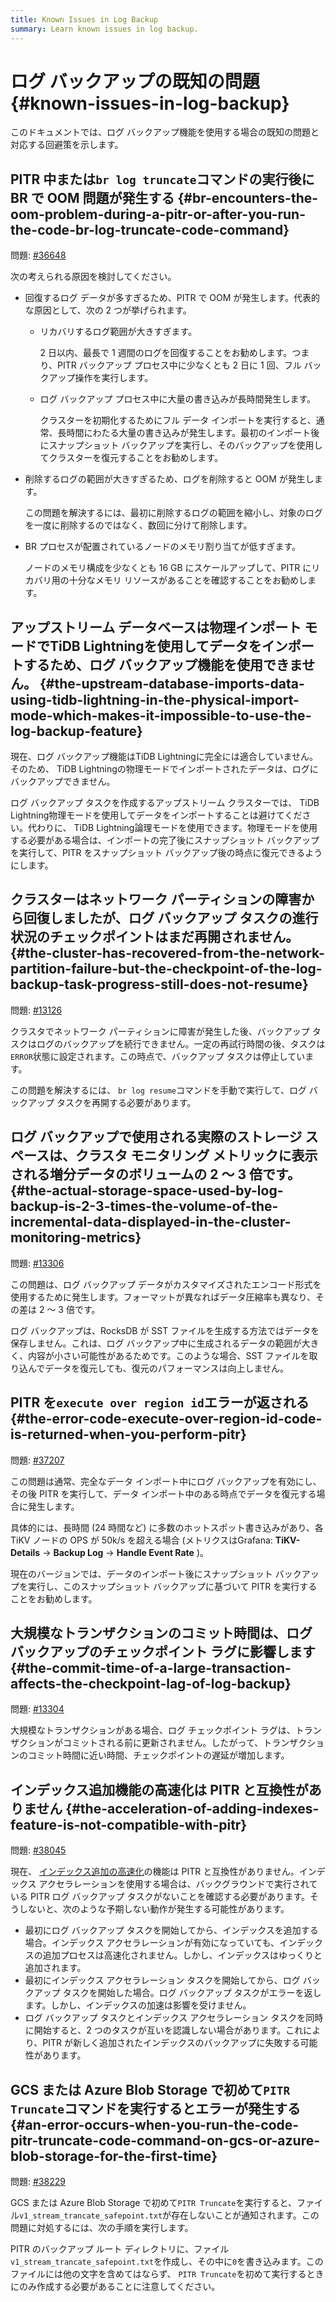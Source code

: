 ```yaml
---
title: Known Issues in Log Backup
summary: Learn known issues in log backup.
---
```


# ログ バックアップの既知の問題 {#known-issues-in-log-backup}

このドキュメントでは、ログ バックアップ機能を使用する場合の既知の問題と対応する回避策を示します。

## PITR 中または<code>br log truncate</code>コマンドの実行後に BR で OOM 問題が発生する {#br-encounters-the-oom-problem-during-a-pitr-or-after-you-run-the-code-br-log-truncate-code-command}

問題: [#36648](https://github.com/pingcap/tidb/issues/36648)

次の考えられる原因を検討してください。

-   回復するログ データが多すぎるため、PITR で OOM が発生します。代表的な原因として、次の 2 つが挙げられます。

    -   リカバリするログ範囲が大きすぎます。

        2 日以内、最長で 1 週間のログを回復することをお勧めします。つまり、PITR バックアップ プロセス中に少なくとも 2 日に 1 回、フル バックアップ操作を実行します。

    -   ログ バックアップ プロセス中に大量の書き込みが長時間発生します。

        クラスターを初期化するためにフル データ インポートを実行すると、通常、長時間にわたる大量の書き込みが発生します。最初のインポート後にスナップショット バックアップを実行し、そのバックアップを使用してクラスターを復元することをお勧めします。

-   削除するログの範囲が大きすぎるため、ログを削除すると OOM が発生します。

    この問題を解決するには、最初に削除するログの範囲を縮小し、対象のログを一度に削除するのではなく、数回に分けて削除します。

-   BR プロセスが配置されているノードのメモリ割り当てが低すぎます。

    ノードのメモリ構成を少なくとも 16 GB にスケールアップして、PITR にリカバリ用の十分なメモリ リソースがあることを確認することをお勧めします。

## アップストリーム データベースは物理インポート モードでTiDB Lightningを使用してデータをインポートするため、ログ バックアップ機能を使用できません。 {#the-upstream-database-imports-data-using-tidb-lightning-in-the-physical-import-mode-which-makes-it-impossible-to-use-the-log-backup-feature}

現在、ログ バックアップ機能はTiDB Lightningに完全には適合していません。そのため、 TiDB Lightningの物理モードでインポートされたデータは、ログにバックアップできません。

ログ バックアップ タスクを作成するアップストリーム クラスターでは、 TiDB Lightning物理モードを使用してデータをインポートすることは避けてください。代わりに、 TiDB Lightning論理モードを使用できます。物理モードを使用する必要がある場合は、インポートの完了後にスナップショット バックアップを実行して、PITR をスナップショット バックアップ後の時点に復元できるようにします。

## クラスターはネットワーク パーティションの障害から回復しましたが、ログ バックアップ タスクの進行状況のチェックポイントはまだ再開されません。 {#the-cluster-has-recovered-from-the-network-partition-failure-but-the-checkpoint-of-the-log-backup-task-progress-still-does-not-resume}

問題: [#13126](https://github.com/tikv/tikv/issues/13126)

クラスタでネットワーク パーティションに障害が発生した後、バックアップ タスクはログのバックアップを続行できません。一定の再試行時間の後、タスクは`ERROR`状態に設定されます。この時点で、バックアップ タスクは停止しています。

この問題を解決するには、 `br log resume`コマンドを手動で実行して、ログ バックアップ タスクを再開する必要があります。

## ログ バックアップで使用される実際のストレージ スペースは、クラスタ モニタリング メトリックに表示される増分データのボリュームの 2 ～ 3 倍です。 {#the-actual-storage-space-used-by-log-backup-is-2-3-times-the-volume-of-the-incremental-data-displayed-in-the-cluster-monitoring-metrics}

問題: [#13306](https://github.com/tikv/tikv/issues/13306)

この問題は、ログ バックアップ データがカスタマイズされたエンコード形式を使用するために発生します。フォーマットが異なればデータ圧縮率も異なり、その差は 2 ～ 3 倍です。

ログ バックアップは、RocksDB が SST ファイルを生成する方法ではデータを保存しません。これは、ログ バックアップ中に生成されるデータの範囲が大きく、内容が小さい可能性があるためです。このような場合、SST ファイルを取り込んでデータを復元しても、復元のパフォーマンスは向上しません。

## PITR を<code>execute over region id</code>エラーが返される {#the-error-code-execute-over-region-id-code-is-returned-when-you-perform-pitr}

問題: [#37207](https://github.com/pingcap/tidb/issues/37207)

この問題は通常、完全なデータ インポート中にログ バックアップを有効にし、その後 PITR を実行して、データ インポート中のある時点でデータを復元する場合に発生します。

具体的には、長時間 (24 時間など) に多数のホットスポット書き込みがあり、各 TiKV ノードの OPS が 50k/s を超える場合 (メトリクスはGrafana: **TiKV-Details** -&gt; <strong>Backup Log</strong> -&gt; <strong>Handle Event Rate</strong> )。

現在のバージョンでは、データのインポート後にスナップショット バックアップを実行し、このスナップショット バックアップに基づいて PITR を実行することをお勧めします。

## 大規模なトランザクションのコミット時間は、ログ バックアップのチェックポイント ラグに影響します {#the-commit-time-of-a-large-transaction-affects-the-checkpoint-lag-of-log-backup}

問題: [#13304](https://github.com/tikv/tikv/issues/13304)

大規模なトランザクションがある場合、ログ チェックポイント ラグは、トランザクションがコミットされる前に更新されません。したがって、トランザクションのコミット時間に近い時間、チェックポイントの遅延が増加します。

## インデックス追加機能の高速化は PITR と互換性がありません {#the-acceleration-of-adding-indexes-feature-is-not-compatible-with-pitr}

問題: [#38045](https://github.com/pingcap/tidb/issues/38045)

現在、 [インデックス追加の高速化](/system-variables.md#tidb_ddl_enable_fast_reorg-new-in-v630)の機能は PITR と互換性がありません。インデックス アクセラレーションを使用する場合は、バックグラウンドで実行されている PITR ログ バックアップ タスクがないことを確認する必要があります。そうしないと、次のような予期しない動作が発生する可能性があります。

-   最初にログ バックアップ タスクを開始してから、インデックスを追加する場合。インデックス アクセラレーションが有効になっていても、インデックスの追加プロセスは高速化されません。しかし、インデックスはゆっくりと追加されます。
-   最初にインデックス アクセラレーション タスクを開始してから、ログ バックアップ タスクを開始した場合。ログ バックアップ タスクがエラーを返します。しかし、インデックスの加速は影響を受けません。
-   ログ バックアップ タスクとインデックス アクセラレーション タスクを同時に開始すると、2 つのタスクが互いを認識しない場合があります。これにより、PITR が新しく追加されたインデックスのバックアップに失敗する可能性があります。

## GCS または Azure Blob Storage で初めて<code>PITR Truncate</code>コマンドを実行するとエラーが発生する {#an-error-occurs-when-you-run-the-code-pitr-truncate-code-command-on-gcs-or-azure-blob-storage-for-the-first-time}

問題: [#38229](https://github.com/pingcap/tidb/issues/38229)

GCS または Azure Blob Storage で初めて`PITR Truncate`を実行すると、ファイル`v1_stream_trancate_safepoint.txt`が存在しないことが通知されます。この問題に対処するには、次の手順を実行します。

PITR のバックアップ ルート ディレクトリに、ファイル`v1_stream_trancate_safepoint.txt`を作成し、その中に`0`を書き込みます。このファイルには他の文字を含めてはならず、 `PITR Truncate`を初めて実行するときにのみ作成する必要があることに注意してください。

<!-- TODO: Add the following content upon v6.4.0 release  -->

<!-- Alternatively, use BR of v6.4.0 or later. -->
